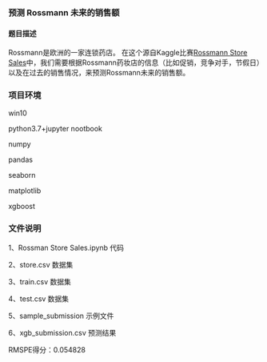 ### 预测 Rossmann 未来的销售额

#### 题目描述

Rossmann是欧洲的一家连锁药店。 在这个源自Kaggle比赛[Rossmann Store Sales](https://www.kaggle.com/c/rossmann-store-sales)中，我们需要根据Rossmann药妆店的信息（比如促销，竞争对手，节假日）以及在过去的销售情况，来预测Rossmann未来的销售额。

### 项目环境

win10

python3.7+jupyter nootbook 

numpy

pandas

seaborn

matplotlib

xgboost

### 文件说明

1、Rossman Store Sales.ipynb 代码

2、store.csv 数据集

3、train.csv 数据集

4、test.csv 数据集

5、sample_submission 示例文件

6、xgb_submission.csv 预测结果

RMSPE得分：0.054828

